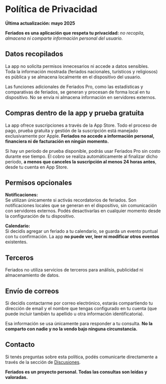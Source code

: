 # Política de Privacidad  

**Última actualización: mayo 2025**  

**Feriados es una aplicación que respeta tu privacidad:** *no recopila, almacena ni comparte información personal del usuario.*  

## Datos recopilados  

La app no solicita permisos innecesarios ni accede a datos sensibles.  
Toda la información mostrada (feriados nacionales, turísticos y religiosos) es pública y se almacena localmente en el dispositivo del usuario.  

Las funciones adicionales de Feriados Pro, como las estadísticas y comparativas de feriados, se generan y procesan de forma local en tu dispositivo. No se envía ni almacena información en servidores externos.  

## Compras dentro de la app y prueba gratuita  

La app ofrece suscripciones a través de la App Store. Todo el proceso de pago, prueba gratuita y gestión de la suscripción está manejado exclusivamente por Apple. **Feriados no accede a información personal, financiera ni de facturación en ningún momento.**  

Si hay un período de prueba disponible, podrás usar Feriados Pro sin costo durante ese tiempo. El cobro se realiza automáticamente al finalizar dicho período, **a menos que canceles la suscripción al menos 24 horas antes**, desde tu cuenta en App Store.  

## Permisos opcionales  

**Notificaciones:**  
Se utilizan únicamente si activás recordatorios de feriados. Son notificaciones locales que se generan en el dispositivo, sin comunicación con servidores externos. Podés desactivarlas en cualquier momento desde la configuración de tu dispositivo.  

**Calendario:**  
Si decidís agregar un feriado a tu calendario, se guarda un evento puntual con tu confirmación. La app **no puede ver, leer ni modificar otros eventos** existentes.  

## Terceros  

Feriados no utiliza servicios de terceros para análisis, publicidad ni almacenamiento de datos.  

## Envío de correos  

Si decidís contactarme por correo electrónico, estarás compartiendo tu dirección de email y el nombre que tengas configurado en tu cuenta (que puede incluir también tu apellido u otra información identificatoria).  

Esa información se usa únicamente para responder a tu consulta. **No la comparto con nadie y no la vendo bajo ninguna circunstancia.**  

## Contacto  

Si tenés preguntas sobre esta política, podés comunicarte directamente a través de la sección de [Discusiones](https://github.com/lucasditomase/feriados/discussions).  

**Feriados es un proyecto personal. Todas las consultas son leídas y valoradas.**  
